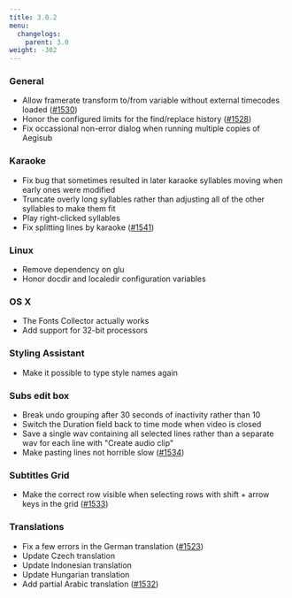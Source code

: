 ```yaml
---
title: 3.0.2
menu:
  changelogs:
    parent: 3.0
weight: -302
---
```


### General

- Allow framerate transform to/from variable without external timecodes loaded ([#1530](http://devel.aegisub.org/ticket/1530))
- Honor the configured limits for the find/replace history ([#1528](http://devel.aegisub.org/ticket/1528))
- Fix occassional non-error dialog when running multiple copies of Aegisub

### Karaoke

- Fix bug that sometimes resulted in later karaoke syllables moving when early ones were modified
- Truncate overly long syllables rather than adjusting all of the other syllables to make them fit
- Play right-clicked syllables
- Fix splitting lines by karaoke ([#1541](http://devel.aegisub.org/ticket/1541))

### Linux

- Remove dependency on glu
- Honor docdir and localedir configuration variables

### OS X

- The Fonts Collector actually works
- Add support for 32-bit processors

### Styling Assistant

- Make it possible to type style names again

### Subs edit box

- Break undo grouping after 30 seconds of inactivity rather than 10
- Switch the Duration field back to time mode when video is closed
- Save a single wav containing all selected lines rather than a separate wav for each line with "Create audio clip"
- Make pasting lines not horrible slow ([#1534](http://devel.aegisub.org/ticket/1534))

### Subtitles Grid

- Make the correct row visible when selecting rows with shift + arrow keys in the grid ([#1533](http://devel.aegisub.org/ticket/1533))

### Translations

- Fix a few errors in the German translation ([#1523](http://devel.aegisub.org/ticket/1523))
- Update Czech translation
- Update Indonesian translation
- Update Hungarian translation
- Add partial Arabic translation ([#1532](http://devel.aegisub.org/ticket/1532))
